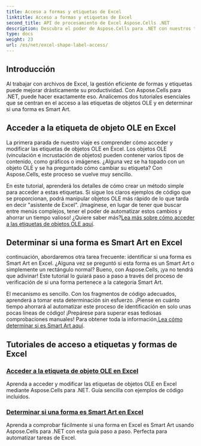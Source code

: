 ```yaml
---
title: Acceso a formas y etiquetas de Excel
linktitle: Acceso a formas y etiquetas de Excel
second_title: API de procesamiento de Excel Aspose.Cells .NET
description: Descubra el poder de Aspose.Cells para .NET con nuestros tutoriales completos, que cubren etiquetas de objetos OLE e identificación de formas Smart Art en Excel.
type: docs
weight: 23
url: /es/net/excel-shape-label-access/
---
```

## Introducción

Al trabajar con archivos de Excel, la gestión eficiente de formas y etiquetas puede mejorar drásticamente su productividad. Con Aspose.Cells para .NET, puede hacer exactamente eso. Analicemos dos tutoriales esenciales que se centran en el acceso a las etiquetas de objetos OLE y en determinar si una forma es Smart Art.

## Acceder a la etiqueta de objeto OLE en Excel

La primera parada de nuestro viaje es comprender cómo acceder y modificar las etiquetas de objetos OLE en Excel. Los objetos OLE (vinculación e incrustación de objetos) pueden contener varios tipos de contenido, como gráficos o imágenes. ¿Alguna vez se ha topado con un objeto OLE y se ha preguntado cómo cambiar su etiqueta? Con Aspose.Cells, este proceso se vuelve muy sencillo. 

 En este tutorial, aprenderá los detalles de cómo crear un método simple para acceder a estas etiquetas. Si sigue los claros ejemplos de código que se proporcionan, podrá manipular objetos OLE más rápido de lo que tarda en decir "asistente de Excel". ¡Imagínese, en lugar de tener que buscar entre menús complejos, tener el poder de automatizar estos cambios y ahorrar un tiempo valioso! ¿Quiere saber más?[Lea más sobre cómo acceder a las etiquetas de objetos OLE aquí](./access-ole-object-label-excel/).

## Determinar si una forma es Smart Art en Excel

continuación, abordaremos otra tarea frecuente: identificar si una forma es Smart Art en Excel. ¿Alguna vez se preguntó si esta forma es un Smart Art o simplemente un rectángulo normal? Bueno, con Aspose.Cells, ¡ya no tendrá que adivinar! Este tutorial lo guiará paso a paso a través del proceso de verificación de si una forma pertenece a la categoría Smart Art.

 El mecanismo es sencillo. Con los fragmentos de código adecuados, aprenderá a tomar esta determinación sin esfuerzo. ¡Piense en cuánto tiempo ahorrará al automatizar este proceso de identificación en solo unas pocas líneas de código! ¡Prepárese para superar esas tediosas comprobaciones manuales! Para obtener toda la información,[Lea cómo determinar si es Smart Art aquí](./determine-smart-art-shape-excel/).

## Tutoriales de acceso a etiquetas y formas de Excel
### [Acceder a la etiqueta de objeto OLE en Excel](./access-ole-object-label-excel/)
Aprenda a acceder y modificar las etiquetas de objetos OLE en Excel mediante Aspose.Cells para .NET. Guía sencilla con ejemplos de código incluidos.
### [Determinar si una forma es Smart Art en Excel](./determine-smart-art-shape-excel/)
Aprenda a comprobar fácilmente si una forma en Excel es Smart Art usando Aspose.Cells para .NET con esta guía paso a paso. Perfecta para automatizar tareas de Excel.